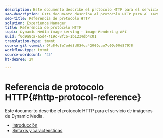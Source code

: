 ```yaml
---
description: Este documento describe el protocolo HTTP para el servicio de imágenes de Dynamic Media.
seo-description: Este documento describe el protocolo HTTP para el servicio de imágenes de Dynamic Media.
seo-title: Referencia de protocolo HTTP
solution: Experience Manager
title: Referencia de protocolo HTTP
topic: Dynamic Media Image Serving - Image Rendering API
uuid: f0d9a8ca-a5d4-419c-8f26-1b1234db4c01
translation-type: tm+mt
source-git-commit: 97a84e8e7edd3d834ca42069eae7c09c00d57938
workflow-type: tm+mt
source-wordcount: '46'
ht-degree: 2%

---
```



# Referencia de protocolo HTTP{#http-protocol-reference}

Este documento describe el protocolo HTTP para el servicio de imágenes de Dynamic Media.

* [Introducción](/help/aem-is-ir-api/is-api/http-ref/image-serving-api-ref/c-http-protocol-reference/c-introduction/c-introduction.md)
* [Sintaxis y características](/help/aem-is-ir-api/is-api/http-ref/image-serving-api-ref/c-http-protocol-reference/c-syntax-and-features/c-syntax-and-features.md)
